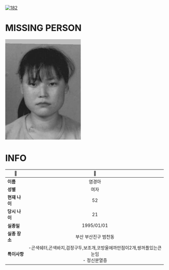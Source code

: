 [![182](https://img.shields.io/badge/%EC%8B%A4%EC%A2%85%EC%8B%A0%EA%B3%A0%EB%8A%94%20%EA%B5%AD%EB%B2%88%EC%97%86%EC%9D%B4-182-blue)](http://safe182.go.kr/index.do)

# MISSING PERSON

<img src="./missing_person.jpg">

# INFO

|🔑|💎|
|--|:--:|
|**이름**|염경아|
|**성별**|여자|
|**현재 나이**|52|
|**당시 나이**|21|
|**실종일**|1995/01/01|
|**실종 장소**|부산 부산진구 범천동 |
|**특이사항**|-곤색쉐터,곤색바지,검정구두,보조개,코방울에까만점이2개,쌍꺼플있는큰눈임</br>- 정신분열증|
